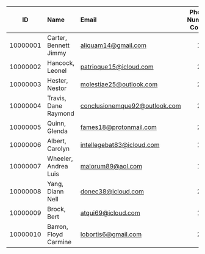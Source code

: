 |ID|Name|Email|Phone Number<br>Count|
|:---:|:----|:-----|:---------:|
|10000001|Carter, Bennett Jimmy|aliquam14@gmail.com|1|
|10000002|Hancock, Leonel|patrioque15@icloud.com|2|
|10000003|Hester, Nestor|molestiae25@outlook.com|2|
|10000004|Travis, Dane Raymond|conclusionemque92@outlook.com|2|
|10000005|Quinn, Glenda|fames18@protonmail.com|2|
|10000006|Albert, Carolyn|intellegebat83@icloud.com|1|
|10000007|Wheeler, Andrea Luis|malorum89@aol.com|1|
|10000008|Yang, Diann Nell|donec38@icloud.com|2|
|10000009|Brock, Bert|atqui69@icloud.com|1|
|10000010|Barron, Floyd Carmine|lobortis6@gmail.com|2|
